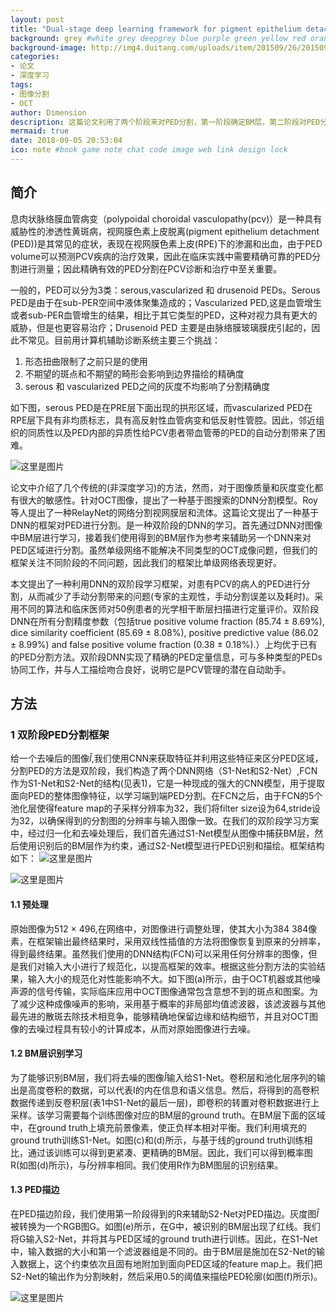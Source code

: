 ```yaml
---
layout: post
title: "Dual-stage deep learning framework for pigment epithelium detachment segmentation in polypoidal choroidal vasculopathy"
background: grey #white grey deepgrey blue purple green yellow red orange
background-image: http://img4.duitang.com/uploads/item/201509/26/20150926104627_4xrcE.thumb.700_0.jpeg
categories:
- 论文
- 深度学习
tags:
- 图像分割
- OCT
author: Dimension
description: 这篇论文利用了两个阶段来对PED分割，第一阶段确定BM层，第二阶段对PED分割
mermaid: true
date: 2018-09-05 20:53:04
ico: note #book game note chat code image web link design lock
---
```


## 简介
息肉状脉络膜血管病变（polypoidal choroidal vasculopathy(pcv)）是一种具有威胁性的渗透性黄斑病，视网膜色素上皮脱离(pigment epithelium detachment (PED))是其常见的症状，表现在视网膜色素上皮(RPE)下的渗漏和出血，由于PED volume可以预测PCV疾病的治疗效果，因此在临床实践中需要精确可靠的PED分割进行测量；因此精确有效的PED分割在PCV诊断和治疗中至关重要。

一般的，PED可以分为3类：serous,vascularized 和 drusenoid PEDs。Serous PED是由于在sub-PER空间中液体聚集造成的；Vascularized PED,这是血管增生或者sub-PER血管增生的结果，相比于其它类型的PED，这种对视力具有更大的威胁，但是也更容易治疗；Drusenoid PED 主要是由脉络膜玻璃膜疣引起的，因此不常见。目前用计算机辅助诊断系统主要三个挑战：

1. 形态扭曲限制了之前只是的使用
2. 不期望的斑点和不期望的畸形会影响到边界描绘的精确度
3. serous 和 vascularized PED之间的灰度不均影响了分割精确度

如下图，serous PED是在PRE层下面出现的拱形区域，而vascularized PED在RPE层下具有非均质标志，具有高反射性血管病变和低反射性管腔。因此，邻近组织的同质性以及PED内部的异质性给PCV患者带血管蒂的PED的自动分割带来了困难。

![这里是图片](/wsc12358.github.io/assets/images/2018-9-5/1.png)

论文中介绍了几个传统的(非深度学习)的方法，然而，对于图像质量和灰度变化都有很大的敏感性。针对OCT图像，提出了一种基于图搜索的DNN分割模型。Roy等人提出了一种RelayNet的网络分割视网膜层和流体。这篇论文提出了一种基于DNN的框架对PED进行分割。是一种双阶段的DNN的学习。首先通过DNN对图像中BM层进行学习，接着我们使用得到的BM层作为参考来辅助另一个DNN来对PED区域进行分割。虽然单级网络不能解决不同类型的OCT成像问题，但我们的框架关注不同阶段的不同问题，因此我们的框架比单级网络表现更好。

本文提出了一种利用DNN的双阶段学习框架，对患有PCV的病人的PED进行分割，从而减少了手动分割带来的问题(专家的主观性，手动分割误差以及耗时)。采用不同的算法和临床医师对50例患者的光学相干断层扫描进行定量评价。双阶段DNN在所有分割精度参数（包括true positive volume fraction (85.74 ± 8.69%), dice similarity coefficient (85.69 ± 8.08%), positive predictive value (86.02 ± 8.99%) and false positive volume fraction (0.38 ± 0.18%).）上均优于已有的PED分割方法。双阶段DNN实现了精确的PED定量信息，可与多种类型的PEDs协同工作，并与人工描绘吻合良好，说明它是PCV管理的潜在自动助手。

## 方法
### 1 双阶段PED分割框架
给一个去噪后的图像$\hat{I}$,我们使用CNN来获取特征并利用这些特征来区分PED区域，分割PED的方法是双阶段，我们构造了两个DNN网络（S1-Net和S2-Net）,FCN作为S1-Net和S2-Net的结构(见表1)，它是一种现成的强大的CNN模型，用于提取面向PED的整体图像特征，以学习端到端PED分割。在FCN之后，由于FCN的5个池化层使得feature map的子采样分辨率为32，我们将filter size设为64,stride设为32，以确保得到的分割图的分辨率与输入图像一致。在我们的双阶段学习方案中，经过归一化和去噪处理后，我们首先通过S1-Net模型从图像中捕获BM层，然后使用识别后的BM层作为约束，通过S2-Net模型进行PED识别和描绘。框架结构如下：
![这里是图片](/wsc12358.github.io/assets/images/2018-9-5/2.png)

![这里是图片](/wsc12358.github.io/assets/images/2018-9-5/3.png)

#### 1.1 预处理
原始图像为512 × 496,在网络中，对图像进行调整处理，使其大小为384 384像素，在框架输出最终结果时，采用双线性插值的方法将图像恢复到原来的分辨率，得到最终结果。虽然我们使用的DNN结构(FCN)可以采用任何分辨率的图像，但是我们对输入大小进行了规范化，以提高框架的效率。根据这些分割方法的实验结果，输入大小的规范化对性能影响不大。如下图(a)所示，由于OCT机器或其他噪声源的信号传输，实际临床应用中OCT图像通常包含意想不到的斑点和图案。为了减少这种成像噪声的影响，采用基于概率的非局部均值滤波器，该滤波器与其他最先进的散斑去除技术相竞争，能够精确地保留边缘和结构细节，并且对OCT图像的去噪过程具有较小的计算成本，从而对原始图像进行去噪。

#### 1.2 BM层识别学习
为了能够识别BM层，我们将去噪的图像$\hat{I}$输入给S1-Net。卷积层和池化层序列的输出是高度卷积的数据，可以代表I的内在信息和语义信息。然后，将得到的高卷积数据传递到反卷积层(表1中S1-Net的最后一层)，即卷积的转置对卷积数据进行上采样。该学习需要每个训练图像对应的BM层的ground truth。在BM层下面的区域中，在ground truth上填充前景像素，使正负样本相对平衡。我们利用填充的ground truth训练S1-Net。如图(c)和(d)所示，与基于线的ground truth训练相比，通过该训练可以得到更紧凑、更精确的BM层。因此，我们可以得到概率图R(如图(d)所示)，与$\hat{I}$分辨率相同。我们使用R作为BM图层的识别结果。

#### 1.3 PED描边
在PED描边阶段，我们使用第一阶段得到的R来辅助S2-Net对PED描边。灰度图$\hat{I}$被转换为一个RGB图G。如图(e)所示，在G中，被识别的BM层出现了红线。我们将G输入S2-Net，并将其与PED区域的ground truth进行训练。因此，在S1-Net中，输入数据的大小和第一个滤波器组是不同的。由于BM层是施加在S2-Net的输入数据上，这个约束依次且固有地附加到面向PED区域的feature map上。我们把S2-Net的输出作为分割映射，然后采用0.5的阈值来描绘PED轮廓(如图(f)所示)。

![这里是图片](/wsc12358.github.io/assets/images/2018-9-5/4.png)

